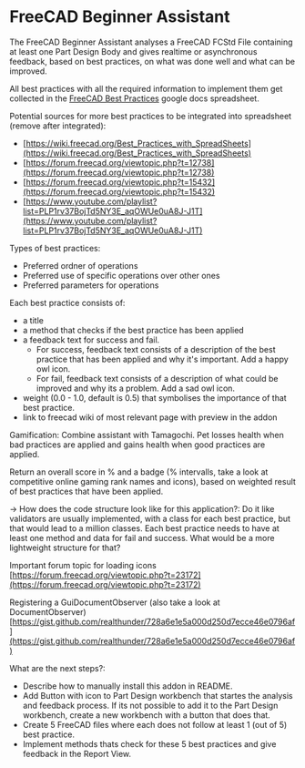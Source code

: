 # FreeCAD Beginner Assistant
The FreeCAD Beginner Assistant analyses a FreeCAD FCStd File containing at least one Part Design Body and gives realtime or asynchronous feedback, based on best practices, on what was done well and what can be improved.


All best practices with all the required information to implement them get collected in the [FreeCAD Best Practices](https://docs.google.com/spreadsheets/d/1ZreqK_yZHuSeZXfrCFB_nBAetcBOc8D6WC6QzSrWz-c) google docs spreadsheet.

Potential sources for more best practices to be integrated into spreadsheet (remove after integrated): 
- [https://wiki.freecad.org/Best_Practices_with_SpreadSheets](https://wiki.freecad.org/Best_Practices_with_SpreadSheets)
- [https://forum.freecad.org/viewtopic.php?t=12738](https://forum.freecad.org/viewtopic.php?t=12738)
- [https://forum.freecad.org/viewtopic.php?t=15432](https://forum.freecad.org/viewtopic.php?t=15432)
- [https://www.youtube.com/playlist?list=PLP1rv37BojTd5NY3E_aqOWUe0uA8J-J1T](https://www.youtube.com/playlist?list=PLP1rv37BojTd5NY3E_aqOWUe0uA8J-J1T)


Types of best practices:
- Preferred ordner of operations
- Preferred use of specific operations over other ones
- Preferred parameters for operations


Each best practice consists of:
  - a title
  - a method that checks if the best practice has been applied
  - a feedback text for success and fail.
    - For success, feedback text consists of a description of the best practice that has been applied and why it's important. Add a happy owl icon.
    - For fail, feedback text consists of a description of what could be improved and why its a problem. Add a sad owl icon.
  - weight (0.0 - 1.0, default is 0.5) that symbolises the importance of that best practice.
  - link to freecad wiki of most relevant page with preview in the addon


Gamification: Combine assistant with Tamagochi. Pet losses health when bad practices are applied and gains health when good practices are applied.


Return an overall score in % and a badge (% intervalls, take a look at competitive online gaming rank names and icons), based on weighted result of best practices that have been applied.


-> How does the code structure look like for this application?: Do it like validators are usually implemented, with a class for each best practice, but that would lead to a million classes. Each best practice needs to have at least one method and data for fail and success. What would be a more lightweight structure for that?

Important forum topic for loading icons 
[https://forum.freecad.org/viewtopic.php?t=23172](https://forum.freecad.org/viewtopic.php?t=23172)


Registering a GuiDocumentObserver (also take a look at DocumentObserver)
[https://gist.github.com/realthunder/728a6e1e5a000d250d7ecce46e0796af](https://gist.github.com/realthunder/728a6e1e5a000d250d7ecce46e0796af)


What are the next steps?:
- Describe how to manually install this addon in README.
- Add Button with icon to Part Design workbench that startes the analysis and feedback process. If its not possible to add it to the Part Design workbench, create a new workbench with a button that does that.
- Create 5 FreeCAD files where each does not follow at least 1 (out of 5) best practice. 
- Implement methods thats check for these 5 best practices and give feedback in the Report View.